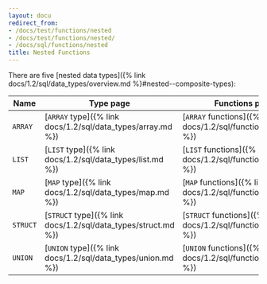 ```yaml
---
layout: docu
redirect_from:
- /docs/test/functions/nested
- /docs/test/functions/nested/
- /docs/sql/functions/nested
title: Nested Functions
---
```


There are five [nested data types]({% link docs/1.2/sql/data_types/overview.md %}#nested--composite-types):

| Name | Type page | Functions page |
|--|---|---|
| `ARRAY`  | [`ARRAY` type]({% link docs/1.2/sql/data_types/array.md %})   | [`ARRAY` functions]({% link docs/1.2/sql/functions/array.md %})   |
| `LIST`   | [`LIST` type]({% link docs/1.2/sql/data_types/list.md %})     | [`LIST` functions]({% link docs/1.2/sql/functions/list.md %})     |
| `MAP`    | [`MAP` type]({% link docs/1.2/sql/data_types/map.md %})       | [`MAP` functions]({% link docs/1.2/sql/functions/map.md %})       |
| `STRUCT` | [`STRUCT` type]({% link docs/1.2/sql/data_types/struct.md %}) | [`STRUCT` functions]({% link docs/1.2/sql/functions/struct.md %}) |
| `UNION`  | [`UNION` type]({% link docs/1.2/sql/data_types/union.md %})   | [`UNION` functions]({% link docs/1.2/sql/functions/union.md %})   |
